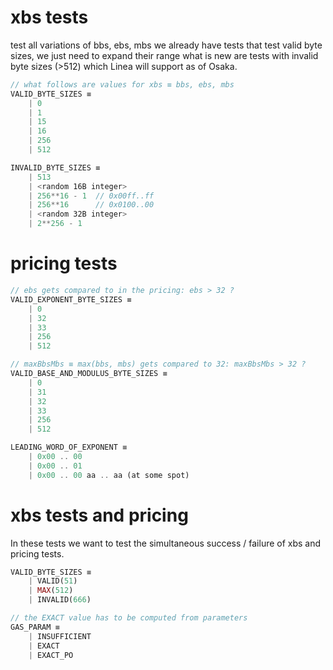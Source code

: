 # xbs tests

test all variations of bbs, ebs, mbs
we already have tests that test valid byte sizes, we just need to expand their range
what is new are tests with invalid byte sizes (>512) which Linea will support as of Osaka.

```rust
// what follows are values for xbs ≡ bbs, ebs, mbs
VALID_BYTE_SIZES ≡
    | 0
    | 1
    | 15
    | 16
    | 256
    | 512

INVALID_BYTE_SIZES ≡
    | 513
    | <random 16B integer>
    | 256**16 - 1  // 0x00ff..ff
    | 256**16      // 0x0100..00
    | <random 32B integer>
    | 2**256 - 1
```

# pricing tests

```rust
// ebs gets compared to in the pricing: ebs > 32 ?
VALID_EXPONENT_BYTE_SIZES ≡
    | 0
    | 32
    | 33
    | 256
    | 512

// maxBbsMbs ≡ max(bbs, mbs) gets compared to 32: maxBbsMbs > 32 ?
VALID_BASE_AND_MODULUS_BYTE_SIZES ≡
    | 0
    | 31
    | 32
    | 33
    | 256
    | 512

LEADING_WORD_OF_EXPONENT ≡
    | 0x00 .. 00
    | 0x00 .. 01
    | 0x00 .. 00 aa .. aa (at some spot)
```

# xbs tests and pricing

In these tests we want to test the simultaneous success / failure of xbs and pricing tests.

```rust
VALID_BYTE_SIZES ≡
    | VALID(51)
    | MAX(512)
    | INVALID(666)

// the EXACT value has to be computed from parameters
GAS_PARAM ≡
    | INSUFFICIENT
    | EXACT
    | EXACT_PO
```


